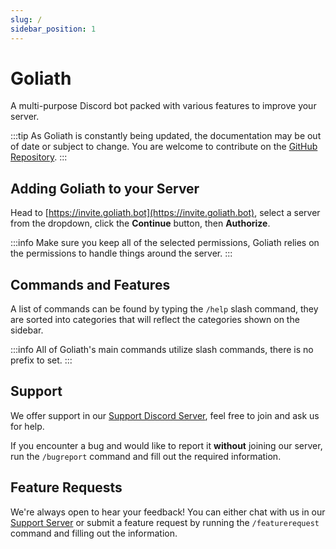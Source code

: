 ```yaml
---
slug: /
sidebar_position: 1
---
```


# Goliath

A multi-purpose Discord bot packed with various features to improve your server.

:::tip
As Goliath is constantly being updated, the documentation may be out of date or subject to change. You are welcome to contribute on the [GitHub Repository](https://github.com/GoliathBot/docs.goliath.bot).
:::

## Adding Goliath to your Server

Head to [https://invite.goliath.bot](https://invite.goliath.bot), select a server from the dropdown, click the **Continue** button, then **Authorize**.

:::info
Make sure you keep all of the selected permissions, Goliath relies on the permissions to handle things around the server.
:::

## Commands and Features

A list of commands can be found by typing the `/help` slash command, they are sorted into categories that will reflect the categories shown on the sidebar.

:::info
All of Goliath's main commands utilize slash commands, there is no prefix to set.
:::

## Support

We offer support in our [Support Discord Server](https://support.goliath.bot), feel free to join and ask us for help.

If you encounter a bug and would like to report it **without** joining our server, run the `/bugreport` command and fill out the required information.

## Feature Requests

We're always open to hear your feedback! You can either chat with us in our [Support Server](https://support.goliath.bot) or submit a feature request by running the `/featurerequest` command and filling out the information.